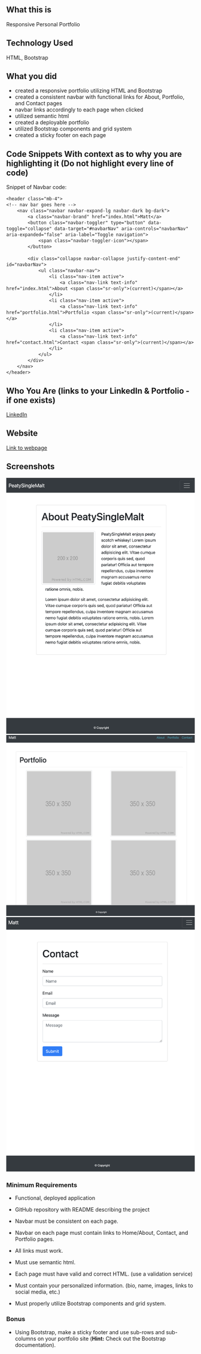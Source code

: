 ## What this is
Responsive Personal Portfolio

## Technology Used
HTML, Bootstrap 

## What you did

- created a responsive portfolio utilizing HTML and Bootstrap 
- created a consistent navbar with functional links for About, Portfolio, and Contact pages
- navbar links accordingly to each page when clicked
- utilized semantic html 
- created a deployable portfolio 
- utilized Bootstrap components and grid system 
- created a sticky footer on each page

## Code Snippets With context as to why you are highlighting it (Do not highlight every line of code)
Snippet of Navbar code:

    <header class="mb-4">
    <!-- nav bar goes here -->
        <nav class="navbar navbar-expand-lg navbar-dark bg-dark">
            <a class="navbar-brand" href="index.html">Matt</a>
            <button class="navbar-toggler" type="button" data-toggle="collapse" data-target="#navbarNav" aria-controls="navbarNav" aria-expanded="false" aria-label="Toggle navigation">
                <span class="navbar-toggler-icon"></span>
            </button>
    
            <div class="collapse navbar-collapse justify-content-end" id="navbarNav">
                <ul class="navbar-nav">
                    <li class="nav-item active">
                        <a class="nav-link text-info" href="index.html">About <span class="sr-only">(current)</span></a>
                    </li>
                    <li class="nav-item active">
                        <a class="nav-link text-info" href="portfolio.html">Portfolio <span class="sr-only">(current)</span></a>
                    </li>
                    <li class="nav-item active">
                        <a class="nav-link text-info" href="contact.html">Contact <span class="sr-only">(current)</span></a>
                    </li>
                </ul>
            </div>
        </nav>
    </header>

## Who You Are (links to your LinkedIn & Portfolio - if one exists)
[LinkedIn](https://www.linkedin.com/in/matthewywu/)

## Website

[Link to webpage](https://peatysinglemalt.github.io/homework-2/)

## Screenshots

![screenshot 1](https://github.com/peatysinglemalt/homework-2/blob/main/Assets/Images/Screen%20Shot%202020-12-15%20at%2018.18.08.png)
![screenshot 2](https://github.com/peatysinglemalt/homework-2/blob/main/Assets/Images/Screen%20Shot%202020-12-15%20at%2017.59.35.png)
![screenshot 3](https://github.com/peatysinglemalt/homework-2/blob/main/Assets/Images/Screen%20Shot%202020-12-15%20at%2017.59.46.png)

### Minimum Requirements

* Functional, deployed application

* GitHub repository with README describing the project

* Navbar must be consistent on each page.

* Navbar on each page must contain links to Home/About, Contact, and Portfolio pages.

* All links must work.

* Must use semantic html.

* Each page must have valid and correct HTML. (use a validation service)

* Must contain your personalized information. (bio, name, images, links to social media, etc.)

* Must properly utilize Bootstrap components and grid system.

### Bonus

* Using Bootstrap, make a sticky footer and use sub-rows and sub-columns on your portfolio site (**Hint:** Check out the Bootstrap documentation).